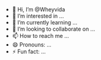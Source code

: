 - 👋 Hi, I’m @Wheyvida
- 👀 I’m interested in ...
- 🌱 I’m currently learning ...
- 💞️ I’m looking to collaborate on ...
- 📫 How to reach me ...
- 😄 Pronouns: ...
- ⚡ Fun fact: ...

<!---
Wheyvida/Wheyvida is a ✨ special ✨ repository because its `README.md` (this file) appears on your GitHub profile.
You can click the Preview link to take a look at your changes.
--->
